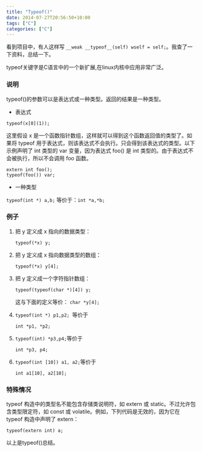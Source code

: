 ```yaml
---
title: "Typeof()"
date: 2014-07-27T20:56:50+10:00
tags: ["C"]
categories: ["C"]
---
```

看到项目中，有人这样写 `__weak __typeof__(self) wself = self;`。我查了一下资料，总结一下。

typeof关键字是C语言中的一个新扩展,在linux内核中应用非常广泛。

### 说明
typeof()的参数可以是表达式或一种类型。返回的结果是一种类型。

* 表达式

`typeof(x[0](1));`

这里假设 x 是一个函数指针数组，这样就可以得到这个函数返回值的类型了。如果将 typeof 用于表达式，则该表达式不会执行。只会得到该表达式的类型。以下示例声明了 int 类型的 var 变量，因为表达式 foo() 是 int 类型的。由于表达式不会被执行，所以不会调用 foo 函数。

```
extern int foo();
typeof(foo()) var;
```

* 一种类型

`typeof(int *) a,b;` 等价于：`int *a,*b;`	

### 例子

1. 把 y 定义成 x 指向的数据类型：
           
   `typeof(*x) y;`
           
2. 把 y 定义成 x 指向数据类型的数组：
   
   `typeof(*x) y[4];`
   
3. 把 y 定义成一个字符指针数组：
   
   `typeof(typeof(char *)[4]) y;`
   
   这与下面的定义等价：
   `char *y[4];`

4. `typeof(int *) p1,p2; `等价于

   `int *p1, *p2;`

5. `typeof(int) *p3,p4;`等价于
   
   `int *p3, p4;`

6. `typeof(int [10]) a1, a2;`等价于
    
   `int a1[10], a2[10];`

### 特殊情况

typeof 构造中的类型名不能包含存储类说明符，如 extern 或 static。不过允许包含类型限定符，如 const 或 volatile。例如，下列代码是无效的，因为它在 typeof 构造中声明了 extern：

`typeof(extern int) a;`


    	
以上是typeof()总结。